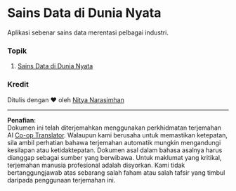 <!--
CO_OP_TRANSLATOR_METADATA:
{
  "original_hash": "07faf02ff163e609edf0b0308dc5d4e6",
  "translation_date": "2025-08-28T19:07:10+00:00",
  "source_file": "6-Data-Science-In-Wild/README.md",
  "language_code": "ms"
}
-->
# Sains Data di Dunia Nyata

Aplikasi sebenar sains data merentasi pelbagai industri.

### Topik

1. [Sains Data di Dunia Nyata](20-Real-World-Examples/README.md)

### Kredit

Ditulis dengan ❤️ oleh [Nitya Narasimhan](https://twitter.com/nitya)

---

**Penafian**:  
Dokumen ini telah diterjemahkan menggunakan perkhidmatan terjemahan AI [Co-op Translator](https://github.com/Azure/co-op-translator). Walaupun kami berusaha untuk memastikan ketepatan, sila ambil perhatian bahawa terjemahan automatik mungkin mengandungi kesilapan atau ketidaktepatan. Dokumen asal dalam bahasa asalnya harus dianggap sebagai sumber yang berwibawa. Untuk maklumat yang kritikal, terjemahan manusia profesional adalah disyorkan. Kami tidak bertanggungjawab atas sebarang salah faham atau salah tafsir yang timbul daripada penggunaan terjemahan ini.